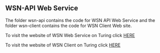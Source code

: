 ## WSN-API Web Service

The folder wsn-api contains the code for WSN API Web Service and the folder wsn-client contains the code for WSN Client Web site. 

To visit the website of WSN Web Service on Turing click [HERE](http://turing.une.edu.au/~jsteph32/wsn-api/)

To visit the website of WSN Client on Turing click [HERE](http://turing.une.edu.au/~jsteph32/wsn-client/)


